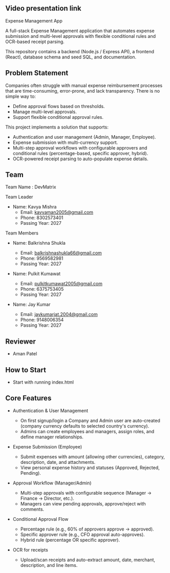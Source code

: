 ## Video presentation link



Expense Management App

A full-stack Expense Management application that automates expense submission and multi-level approvals with flexible conditional rules and OCR-based receipt parsing.

This repository contains a backend (Node.js / Express API), a frontend (React), database schema and seed SQL, and documentation.

## Problem Statement

Companies often struggle with manual expense reimbursement processes that are time-consuming, error-prone, and lack transparency. There is no simple way to:

- Define approval flows based on thresholds.
- Manage multi-level approvals.
- Support flexible conditional approval rules.

This project implements a solution that supports:

- Authentication and user management (Admin, Manager, Employee).
- Expense submission with multi-currency support.
- Multi-step approval workflows with configurable approvers and conditional rules (percentage-based, specific approver, hybrid).
- OCR-powered receipt parsing to auto-populate expense details.

## Team

Team Name : DevMatrix

Team Leader

- Name: Kavya Mishra
  - Email: kavyaman2005@gmail.com
  - Phone: 8302573401
  - Passing Year: 2027

Team Members

- Name: Balkrishna Shukla
  - Email: balkrishnashukla66@gmail.com
  - Phone: 9569582981
  - Passing Year: 2027

- Name: Pulkit Kumawat
  - Email: pulkitkumawat2005@gmail.com
  - Phone: 6375753405
  - Passing Year: 2027

- Name: Jay Kumar
  - Email: jaykumarjat.2004@gmail.com
  - Phone: 9148006354
  - Passing Year: 2027
## Reviewer

- Aman Patel
  
## How to Start
- Start with  running index.html
  
## Core Features

- Authentication & User Management
	- On first signup/login a Company and Admin user are auto-created (company currency defaults to selected country's currency).
	- Admins can create employees and managers, assign roles, and define manager relationships.

- Expense Submission (Employee)
	- Submit expenses with amount (allowing other currencies), category, description, date, and attachments.
	- View personal expense history and statuses (Approved, Rejected, Pending).

- Approval Workflow (Manager/Admin)
	- Multi-step approvals with configurable sequence (Manager → Finance → Director, etc.).
	- Managers can view pending approvals, approve/reject with comments.

- Conditional Approval Flow
	- Percentage rule (e.g., 60% of approvers approve → approved).
	- Specific approver rule (e.g., CFO approval auto-approves).
	- Hybrid rule (percentage OR specific approver).

- OCR for receipts
	- Upload/scan receipts and auto-extract amount, date, merchant, description, and line items.



